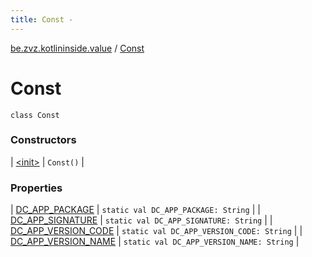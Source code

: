 ```yaml
---
title: Const - 
---
```


[be.zvz.kotlininside.value](../index.html) / [Const](./index.html)

# Const

`class Const`

### Constructors

| [&lt;init&gt;](-init-.html) | `Const()` |

### Properties

| [DC_APP_PACKAGE](-d-c_-a-p-p_-p-a-c-k-a-g-e.html) | `static val DC_APP_PACKAGE: String` |
| [DC_APP_SIGNATURE](-d-c_-a-p-p_-s-i-g-n-a-t-u-r-e.html) | `static val DC_APP_SIGNATURE: String` |
| [DC_APP_VERSION_CODE](-d-c_-a-p-p_-v-e-r-s-i-o-n_-c-o-d-e.html) | `static val DC_APP_VERSION_CODE: String` |
| [DC_APP_VERSION_NAME](-d-c_-a-p-p_-v-e-r-s-i-o-n_-n-a-m-e.html) | `static val DC_APP_VERSION_NAME: String` |

